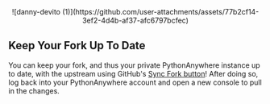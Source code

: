 <div align="center">
![danny-devito (1)](https://github.com/user-attachments/assets/77b2cf14-3ef2-4d4b-af37-afc6797bcfec)
</div>

## Keep Your Fork Up To Date

You can keep your fork, and thus your private PythonAnywhere instance up to date, with the upstream using GitHub's <a href="https://docs.github.com/en/pull-requests/collaborating-with-pull-requests/working-with-forks/syncing-a-fork">Sync Fork button</a>! After doing so, log back into your PythonAnywhere account and open a new console to pull in the changes.
